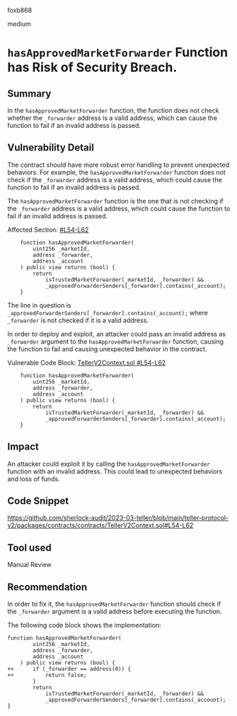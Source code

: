 foxb868

medium

# `hasApprovedMarketForwarder` Function has Risk of Security Breach.

## Summary
In the `hasApprovedMarketForwarder` function, the function does not check whether the `_forwarder` address is a valid address, which can cause the function to fail if an invalid address is passed.

## Vulnerability Detail
The contract should have more robust error handling to prevent unexpected behaviors. For example, the `hasApprovedMarketForwarder` function does not check if the `_forwarder` address is a valid address, which could cause the function to fail if an invalid address is passed.

The `hasApprovedMarketForwarder` function is the one that is not checking if the `_forwarder` address is a valid address, which could cause the function to fail if an invalid address is passed.

Affected Section: [#L54-L62](https://github.com/sherlock-audit/2023-03-teller/blob/main/teller-protocol-v2/packages/contracts/contracts/TellerV2Context.sol#L54-L62)
```solidity
    function hasApprovedMarketForwarder(
        uint256 _marketId,
        address _forwarder,
        address _account
    ) public view returns (bool) {
        return
            isTrustedMarketForwarder(_marketId, _forwarder) &&
            _approvedForwarderSenders[_forwarder].contains(_account);
    }
```
The line in question is `_approvedForwarderSenders[_forwarder].contains(_account);` where `_forwarder` is not checked if it is a valid address.

In order to deploy and exploit, an attacker could pass an invalid address as `_forwarder` argument to the `hasApprovedMarketForwarder` function, causing the function to fail and causing unexpected behavior in the contract.

Vulnerable Code Block: [TellerV2Context.sol #L54-L62](https://github.com/sherlock-audit/2023-03-teller/blob/main/teller-protocol-v2/packages/contracts/contracts/TellerV2Context.sol#L54-L62)
```solidity
    function hasApprovedMarketForwarder(
        uint256 _marketId,
        address _forwarder,
        address _account
    ) public view returns (bool) {
        return
            isTrustedMarketForwarder(_marketId, _forwarder) &&
            _approvedForwarderSenders[_forwarder].contains(_account);
    }
```

## Impact
An attacker could exploit it by calling the `hasApprovedMarketForwarder` function with an invalid address. This could lead to unexpected behaviors and loss of funds.

## Code Snippet
https://github.com/sherlock-audit/2023-03-teller/blob/main/teller-protocol-v2/packages/contracts/contracts/TellerV2Context.sol#L54-L62

## Tool used

Manual Review

## Recommendation
In order to fix it, the `hasApprovedMarketForwarder` function should check if the `_forwarder` argument is a valid address before executing the function.

The following code block shows the implementation:
```solidity
function hasApprovedMarketForwarder(
        uint256 _marketId,
        address _forwarder,
        address _account
    ) public view returns (bool) {
++      if (_forwarder == address(0)) {
++          return false;
        }
        return
            isTrustedMarketForwarder(_marketId, _forwarder) &&
            _approvedForwarderSenders[_forwarder].contains(_account);
}
```